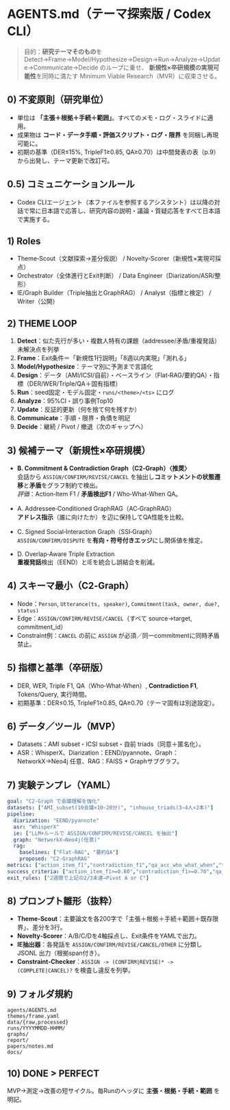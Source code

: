 # AGENTS.md（テーマ探索版 / Codex CLI）

> 目的：**研究テーマそのもの**を Detect→Frame→Model/Hypothesize→Design→Run→Analyze→Update→Communicate→Decide のループに乗せ、
> **新規性×卒研規模の実現可能性**を同時に満たす Minimum Viable Research（MVR）に収束させる。

## 0) 不変原則（研究単位）
- 単位は **「主張＋根拠＋手続＋範囲」**。すべてのメモ・ログ・スライドに適用。
- 成果物は **コード・データ手順・評価スクリプト・ログ・限界** を同梱し再現可能に。
- 初期の基準（DER≤15%, TripleF1≥0.85, QA≥0.70）は中間発表の表（p.9）から出発し、テーマ更新で改訂可。

## 0.5) コミュニケーションルール
- Codex CLIエージェント（本ファイルを参照するアシスタント）は以降の対話で常に日本語で応答し、研究内容の説明・議論・質疑応答をすべて日本語で実施する。

## 1) Roles
- Theme‑Scout（文献探索→差分仮説） / Novelty‑Scorer（新規性×実現可採点）
- Orchestrator（全体進行とExit判断） / Data Engineer（Diarization/ASR/整形）
- IE/Graph Builder（Triple抽出とGraphRAG） / Analyst（指標と検定） / Writer（公開）

## 2) THEME LOOP
1) **Detect**：似た先行が多い・複数人特有の課題（addressee/矛盾/重複発話）未解決点を列挙  
2) **Frame**：Exit条件＝「新規性1行説明」「8週以内実現」「測れる」  
3) **Model/Hypothesize**：テーマ別に予測まで言語化  
4) **Design**：データ（AMI/ICSI/自前）・ベースライン（Flat‑RAG/要約QA）・指標（DER/WER/Triple/QA＋固有指標）  
5) **Run**：seed固定・モデル固定・`runs/<theme>/<ts>` にログ  
6) **Analyze**：95%CI・誤り事例Top10  
7) **Update**：反証的更新（何を捨て何を残すか）  
8) **Communicate**：手順・限界・負債を明記  
9) **Decide**：継続 / Pivot / 撤退（次のギャップへ）

## 3) 候補テーマ（新規性×卒研規模）
- **B. Commitment & Contradiction Graph（C2‑Graph）〈推奨〉**  
  会話から `ASSIGN/CONFIRM/REVISE/CANCEL` を抽出し**コミットメントの状態遷移**と**矛盾**をグラフ制約で検出。  
  *評価*：Action‑Item F1 / **矛盾検出F1** / Who‑What‑When QA。

- A. Addressee‑Conditioned GraphRAG（AC‑GraphRAG）  
  **アドレス指示**（誰に向けたか）を辺に保持してQA性能を比較。

- C. Signed Social‑Interaction Graph（SSI‑Graph）  
  `ASSIGN/CONFIRM/DISPUTE` を**有向・符号付きエッジ**にし関係値を推定。

- D. Overlap‑Aware Triple Extraction  
  **重複発話**検出（EEND）とIEを統合し誤結合を削減。

## 4) スキーマ最小（C2‑Graph）
- Node：`Person`, `Utterance(ts, speaker)`, `Commitment(task, owner, due?, status)`  
- Edge：`ASSIGN/CONFIRM/REVISE/CANCEL`（すべて source→target, commitment_id）  
- Constraint例：`CANCEL` の前に `ASSIGN` が必須／同一commitmentに同時矛盾禁止。

## 5) 指標と基準（卒研版）
- DER, WER, Triple F1, QA（Who‑What‑When）, **Contradiction F1**, Tokens/Query, 実行時間。  
- 初期基準：DER≤0.15, TripleF1≥0.85, QA≥0.70（テーマ固有は別途設定）。

## 6) データ／ツール（MVP）
- Datasets：AMI subset・ICSI subset・自前 triads（同意＋匿名化）。
- ASR：WhisperX、Diarization：EEND/pyannote、Graph：NetworkX→Neo4j 任意、RAG：FAISS + Graphサブグラフ。

## 7) 実験テンプレ（YAML）
```yaml
goal: "C2‑Graph で会議理解を強化"
datasets: ["AMI_subset(10会議×10–20分)", "inhouse_triads(3–4人×2本)"]
pipeline:
  diarization: "EEND/pyannote"
  asr: "WhisperX"
  ie: ["LLM+ルールで ASSIGN/CONFIRM/REVISE/CANCEL を抽出"]
  graph: "NetworkX→Neo4j(任意)"
  rag:
    baselines: ["Flat-RAG", "要約QA"]
    proposed: "C2-GraphRAG"
metrics: ["action_item_f1","contradiction_f1","qa_acc_who_what_when","tokens_per_query"]
success_criteria: ["action_item_f1>=0.80","contradiction_f1>=0.70","qa_acc_who_what_when>=0.75"]
exit_rules: ["2週間で上記の2/3未達→Pivot A or C"]
```

## 8) プロンプト雛形（抜粋）
- **Theme‑Scout**：主要論文を各200字で「主張＋根拠＋手続＋範囲＋既存限界」、差分を3行。  
- **Novelty‑Scorer**：A/B/C/Dを4軸採点し、Exit条件をYAMLで出力。  
- **IE抽出器**：各発話を `ASSIGN/CONFIRM/REVISE/CANCEL/OTHER` に分類し JSONL 出力（根拠span付き）。  
- **Constraint‑Checker**：`ASSIGN -> (CONFIRM|REVISE)* -> (COMPLETE|CANCEL)?` を検査し違反を列挙。

## 9) フォルダ規約
```
agents/AGENTS.md
themes/frame.yaml
data/{raw,processed}
runs/YYYYMMDD-HHMM/
graphs/
report/
papers/notes.md
docs/
```

## 10) DONE > PERFECT
MVP→測定→改善の短サイクル。毎Runのヘッダに **主張・根拠・手続・範囲** を明記。
